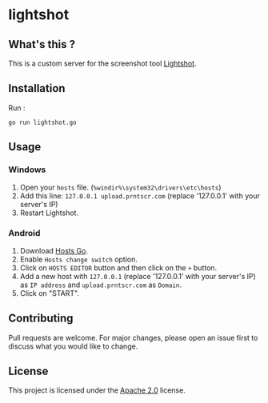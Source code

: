 # lightshot
## What's this ?
This is a custom server for the screenshot tool [Lightshot](https://prnt.sc/).

## Installation
Run :

```
go run lightshot.go
```

## Usage
### Windows
1. Open your `hosts` file. (`%windir%\system32\drivers\etc\hosts`) 
2. Add this line: `127.0.0.1 upload.prntscr.com` (replace '127.0.0.1' with your server's IP)
3. Restart Lightshot.

### Android
1. Download [Hosts Go](https://play.google.com/store/apps/details?id=dns.hosts.server.change).
2. Enable `Hosts change switch` option.
3. Click on `HOSTS EDITOR` button and then click on the `+` button.
4. Add a new host with `127.0.0.1` (replace '127.0.0.1' with your server's IP) as `IP address` and `upload.prntscr.com` as `Domain`.
5. Click on "START".

## Contributing
Pull requests are welcome. For major changes, please open an issue first to discuss what you would like to change.

## License
This project is licensed under the [Apache 2.0](https://choosealicense.com/licenses/apache-2.0/) license.